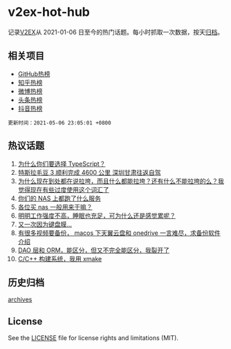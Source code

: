 # v2ex-hot-hub

 记录[V2EX](https://www.v2ex.com/)从 2021-01-06 日至今的热门话题。每小时抓取一次数据，按天[归档](archives)。
 
 ## 相关项目

- [GitHub热榜](https://github.com/lonnyzhang423/github-hot-hub)
- [知乎热榜](https://github.com/lonnyzhang423/zhihu-hot-hub)
- [微博热榜](https://github.com/lonnyzhang423/weibo-hot-hub)
- [头条热榜](https://github.com/lonnyzhang423/toutiao-hot-hub)
- [抖音热榜](https://github.com/lonnyzhang423/douyin-hot-hub)


 `更新时间：2021-05-06 23:05:01 +0800`

## 热议话题

1. [为什么你们要选择 TypeScript？](https://www.v2ex.com/t/775169)
1. [特斯拉毛豆 3 顺利完成 4600 公里 深圳甘肃往返自驾](https://www.v2ex.com/t/775052)
1. [为什么现在到处都在说拉垮，而且什么都能拉垮？还有什么不能拉垮的么？我觉得现在有些过度使用这个词汇了](https://www.v2ex.com/t/775084)
1. [你们的 NAS 上都跑了什么服务](https://www.v2ex.com/t/775071)
1. [各位买 nas 一般用来干嘛？](https://www.v2ex.com/t/775159)
1. [明明工作强度不高，睡眠也充足，可为什么还是感觉累呢？](https://www.v2ex.com/t/775166)
1. [又一次因为键盘膜...](https://www.v2ex.com/t/775045)
1. [有很多视频要备份， macos 下天翼云盘和 onedrive 一言难尽，求备份软件介绍](https://www.v2ex.com/t/775064)
1. [DAO 层和 ORM，能区分，但又不完全能区分，我裂开了](https://www.v2ex.com/t/775162)
1. [C/C++ 构建系统，我用 xmake](https://www.v2ex.com/t/775065)

## 历史归档

[archives](archives)

## License

See the [LICENSE](LICENSE) file for license rights and limitations (MIT).
